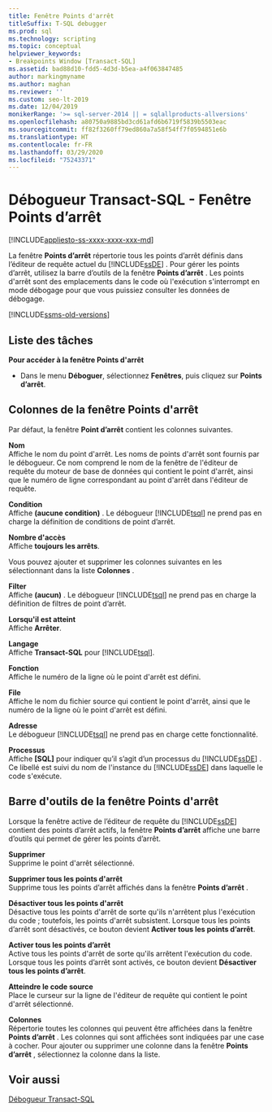 ```yaml
---
title: Fenêtre Points d'arrêt
titleSuffix: T-SQL debugger
ms.prod: sql
ms.technology: scripting
ms.topic: conceptual
helpviewer_keywords:
- Breakpoints Window [Transact-SQL]
ms.assetid: bad88d10-fdd5-4d3d-b5ea-a4f063847485
author: markingmyname
ms.author: maghan
ms.reviewer: ''
ms.custom: seo-lt-2019
ms.date: 12/04/2019
monikerRange: '>= sql-server-2014 || = sqlallproducts-allversions'
ms.openlocfilehash: a80750a9885bd3cd61afd6b6719f5839b5503eac
ms.sourcegitcommit: ff82f3260ff79ed860a7a58f54ff7f0594851e6b
ms.translationtype: HT
ms.contentlocale: fr-FR
ms.lasthandoff: 03/29/2020
ms.locfileid: "75243371"
---
```

# <a name="transact-sql-debugger---breakpoints-window"></a>Débogueur Transact-SQL - Fenêtre Points d’arrêt

[!INCLUDE[appliesto-ss-xxxx-xxxx-xxx-md](../../includes/appliesto-ss-xxxx-xxxx-xxx-md.md)]

La fenêtre **Points d’arrêt** répertorie tous les points d’arrêt définis dans l’éditeur de requête actuel du [!INCLUDE[ssDE](../../includes/ssde-md.md)] . Pour gérer les points d’arrêt, utilisez la barre d’outils de la fenêtre **Points d’arrêt** . Les points d'arrêt sont des emplacements dans le code où l'exécution s'interrompt en mode débogage pour que vous puissiez consulter les données de débogage.

[!INCLUDE[ssms-old-versions](../../includes/ssms-old-versions.md)]

## <a name="task-list"></a>Liste des tâches

**Pour accéder à la fenêtre Points d'arrêt**

- Dans le menu **Déboguer**, sélectionnez **Fenêtres**, puis cliquez sur **Points d’arrêt**.

## <a name="breakpoints-window-columns"></a>Colonnes de la fenêtre Points d'arrêt

Par défaut, la fenêtre **Point d’arrêt** contient les colonnes suivantes.  

**Nom**  
Affiche le nom du point d'arrêt. Les noms de points d'arrêt sont fournis par le débogueur. Ce nom comprend le nom de la fenêtre de l'éditeur de requête du moteur de base de données qui contient le point d'arrêt, ainsi que le numéro de ligne correspondant au point d'arrêt dans l'éditeur de requête.  

**Condition**  
Affiche **(aucune condition)** . Le débogueur [!INCLUDE[tsql](../../includes/tsql-md.md)] ne prend pas en charge la définition de conditions de point d’arrêt.

**Nombre d'accès**  
Affiche **toujours les arrêts**.

Vous pouvez ajouter et supprimer les colonnes suivantes en les sélectionnant dans la liste **Colonnes** .  

**Filter**  
Affiche **(aucun)** . Le débogueur [!INCLUDE[tsql](../../includes/tsql-md.md)] ne prend pas en charge la définition de filtres de point d’arrêt.

**Lorsqu'il est atteint**  
Affiche **Arrêter**.

**Langage**  
Affiche **Transact-SQL** pour [!INCLUDE[tsql](../../includes/tsql-md.md)].  

**Fonction**  
Affiche le numéro de la ligne où le point d'arrêt est défini.  

**File**  
Affiche le nom du fichier source qui contient le point d'arrêt, ainsi que le numéro de la ligne où le point d'arrêt est défini.

**Adresse**  
Le débogueur [!INCLUDE[tsql](../../includes/tsql-md.md)] ne prend pas en charge cette fonctionnalité.  

**Processus**  
Affiche **[SQL]** pour indiquer qu’il s’agit d’un processus du [!INCLUDE[ssDE](../../includes/ssde-md.md)] . Ce libellé est suivi du nom de l'instance du [!INCLUDE[ssDE](../../includes/ssde-md.md)] dans laquelle le code s'exécute.

## <a name="breakpoints-window-toolbar"></a>Barre d'outils de la fenêtre Points d'arrêt

Lorsque la fenêtre active de l’éditeur de requête du [!INCLUDE[ssDE](../../includes/ssde-md.md)] contient des points d’arrêt actifs, la fenêtre **Points d’arrêt** affiche une barre d’outils qui permet de gérer les points d’arrêt.

**Supprimer**  
Supprime le point d'arrêt sélectionné.

**Supprimer tous les points d'arrêt**  
Supprime tous les points d’arrêt affichés dans la fenêtre **Points d’arrêt** .  

**Désactiver tous les points d'arrêt**  
Désactive tous les points d'arrêt de sorte qu'ils n'arrêtent plus l'exécution du code ; toutefois, les points d'arrêt subsistent. Lorsque tous les points d’arrêt sont désactivés, ce bouton devient **Activer tous les points d’arrêt**.

**Activer tous les points d’arrêt**  
Active tous les points d'arrêt de sorte qu'ils arrêtent l'exécution du code. Lorsque tous les points d’arrêt sont activés, ce bouton devient **Désactiver tous les points d’arrêt**.  

**Atteindre le code source**  
Place le curseur sur la ligne de l'éditeur de requête qui contient le point d'arrêt sélectionné.

**Colonnes**  
Répertorie toutes les colonnes qui peuvent être affichées dans la fenêtre **Points d’arrêt** . Les colonnes qui sont affichées sont indiquées par une case à cocher. Pour ajouter ou supprimer une colonne dans la fenêtre **Points d’arrêt** , sélectionnez la colonne dans la liste.

## <a name="see-also"></a>Voir aussi

[Débogueur Transact-SQL](../../relational-databases/scripting/transact-sql-debugger.md)
